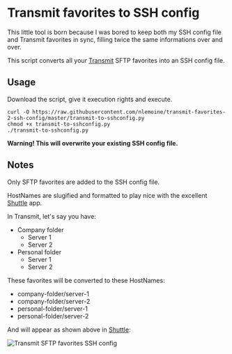 # Transmit favorites to SSH config

This little tool is born because I was bored to keep both my SSH config file and Transmit favorites in sync, filling twice the same informations over and over. 

This script converts all your [Transmit](https://panic.com/transmit/) SFTP favorites into an SSH config file. 

## Usage

Download the script, give it execution rights and execute. 

```
curl -O https://raw.githubusercontent.com/nlemoine/transmit-favorites-2-ssh-config/master/transmit-to-sshconfig.py
chmod +x transmit-to-sshconfig.py
./transmit-to-sshconfig.py
```

**Warning! This will overwrite your existing SSH config file.**

## Notes

Only SFTP favorites are added to the SSH config file. 

HostNames are slugified and formatted to play nice with the excellent [Shuttle](http://fitztrev.github.io/shuttle/) app. 

In Transmit, let's say you have:

- Company folder
	- Server 1
	- Server 2
- Personal folder
	- Server 1
	- Server 2

These favorites will be converted to these HostNames:

- company-folder/server-1
- company-folder/server-2
- personal-folder/server-1
- personal-folder/server-2

And will appear as shown above in [Shuttle](http://fitztrev.github.io/shuttle/): 

![Transmit SFTP favorites SSH config](http://benkey.free.fr/transmit-to-sshconfig.png)
